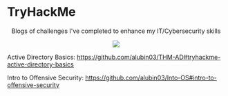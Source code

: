 
# TryHackMe
 <p align="center"> 
Blogs of challenges I've completed to enhance my IT/Cybersecurity skills
<p align="center">
<img src=https://github.com/alubin03/TryHackMe/assets/141780397/1e567e8a-63bd-4080-a56c-1949b244a7c8/>
</p>


Active Directory Basics: https://github.com/alubin03/THM-AD#tryhackme-active-directory-basics

Intro to Offensive Security: https://github.com/alubin03/Into-OS#intro-to-offensive-security
